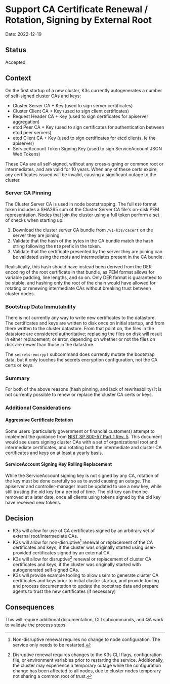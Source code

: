# Support CA Certificate Renewal / Rotation, Signing by External Root 

Date: 2022-12-19

## Status

Accepted

## Context

On the first startup of a new cluster, K3s currently autogenerates a number of self-signed cluster CAs and keys:
* Cluster Server CA + Key (used to sign server certificates)
* Cluster Client CA + Key (used to sign client certificates)
* Request Header CA + Key (used to sign certificates for apiserver aggregation)
* etcd Peer CA + Key (used to sign certificates for authentication between etcd peer servers)
* etcd Client CA + Key (used to sign certificates for etcd clients, ie the apiserver)
* ServiceAccount Token Signing Key (used to sign ServiceAccount JSON Web Tokens)

These CAs are all self-signed, without any cross-signing or common root or intermediates, and are valid for 10
years. When any of these certs expire, any certificates issued will be invalid, causing a significant outage
to the cluster.

### Server CA Pinning

The Cluster Server CA is used in node bootstrapping. The full `K10` format token includes a SHA265 sum of the
Cluster Server CA file's on-disk PEM representation. Nodes that join the cluster using a full token perform a
set of checks when starting up:
1. Download the cluster server CA bundle from `/v1-k3s/cacert` on the server they are joining.
2. Validate that the hash of the bytes in the CA bundle match the hash string following the `K10` prefix in the
   token.
3. Validate that the certificate presented by the server they are joining can be validated using the roots and
   intermediates present in the CA bundle.

Realistically, this hash should have instead been derived from the DER encoding of the root certificate in
that bundle, as PEM format allows for variable padding, line lengths, and so on. Only DER format is guaranteed
to be stable, and hashing only the root of the chain would have allowed for rotating or renewing intermediate
CAs without breaking trust between cluster nodes.

### Bootstrap Data Immutability 

There is not currently any way to write new certificates to the datastore. The certificates and keys are
written to disk once on initial startup, and from there written to the cluster datastore. From that point on,
the files in the datastore are considered authoritative; replacing the files on disk will result in either
replacement, or error, depending on whether or not the files on disk are newer than those in the datastore.

The `secrets-encrypt` subcommand does currently mutate the bootstrap data, but it only touches the secrets
encryption configuration, not the CA certs or keys.

### Summary

For both of the above reasons (hash pinning, and lack of rewriteability) it is not currently possible to
renew or replace the cluster CA certs or keys.

### Additional Considerations

#### Aggressive Certificate Rotation

Some users (particularly government or financial customers) attempt to implement the guidance from [NIST SP 800-57
Part 1 Rev. 5](https://csrc.nist.gov/publications/detail/sp/800-57-part-1/rev-5/final). This document would
see users signing cluster CAs with a set of organizational root and intermediate certificates, and rotating
both the intermediate and cluster CA certificates and keys on at least a yearly basis.

#### ServiceAccount Signing Key Rolling Replacement

While the ServiceAccount signing key is not signed by any CA, rotation of the key must be done carefully so
as to avoid causing an outage. The apiserver and controller-manager must be updated to use a new key, while
still trusting the old key for a period of time. The old key can then be removed at a later date, once all
clients using tokens signed by the old key have received new tokens.

## Decision

* K3s will allow for use of CA certificates signed by an arbitrary set of external root/intermediate CAs.
* K3s will allow for non-disruptive[^1] renewal or replacement of the CA certificates and keys, if the cluster was
  originally started using user-provided certificates signed by an external CA.
* K3s will allow for disruptive[^2] renewal or replacement of cluster CA certificates and keys, if the cluster was
  originally started with autogenerated self-signed CAs.
* K3s will provide example tooling to allow users to generate cluster CA certificates and keys prior to initial
  cluster startup, and provide tooling and process documentation to update the bootstrap data and prepare agents
  to trust the new certificates (if necessary)

[^1]: Non-disruptive renewal requires no change to node configuration. The service only needs to be restarted.
[^2]: Disruptive renewal requires changes to the K3s CLI flags, configuration file, or environment variables
  prior to restarting the service.  Additionally, the cluster may experience a temporary outage while the
  configuration change has been affected to all nodes, due to cluster nodes temporary not sharing a common
  root of trust.

## Consequences

This will require additional documentation, CLI subcommands, and QA work to validate the process steps.
